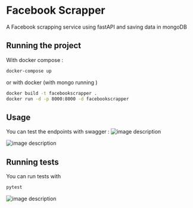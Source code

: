 # Facebook Scrapper

A Facebook scrapping service using fastAPI and saving data in mongoDB

## Running the project

With docker compose : 

```bash
docker-compose up
```

or with docker (with mongo running )
```bash
docker build -t facebookscrapper .
docker run -d -p 8000:8000 -d facebookscrapper
```

## Usage
You can test the endpoints with swagger : 
![image description](https://i.imgur.com/O02sW9l.png)

![image description](https://i.imgur.com/QU7cYfw.png)

## Running tests
You can run tests with 
```bash
pytest
```
![image description](https://i.imgur.com/ivxxFhB.png)
